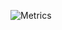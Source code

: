 <!-- If you're using "master" as default branch -->
![Metrics](https://github.com/my-github-user/my-github-user/blob/master/github-metrics.svg)
